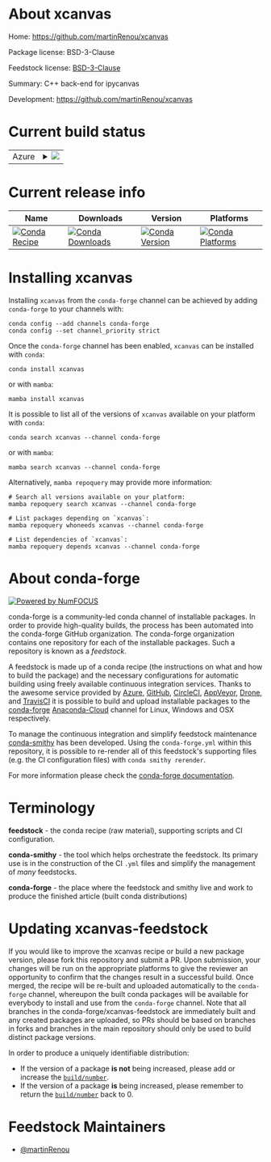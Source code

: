 About xcanvas
=============

Home: https://github.com/martinRenou/xcanvas

Package license: BSD-3-Clause

Feedstock license: [BSD-3-Clause](https://github.com/conda-forge/xcanvas-feedstock/blob/main/LICENSE.txt)

Summary: C++ back-end for ipycanvas

Development: https://github.com/martinRenou/xcanvas

Current build status
====================


<table>
    
  <tr>
    <td>Azure</td>
    <td>
      <details>
        <summary>
          <a href="https://dev.azure.com/conda-forge/feedstock-builds/_build/latest?definitionId=14289&branchName=main">
            <img src="https://dev.azure.com/conda-forge/feedstock-builds/_apis/build/status/xcanvas-feedstock?branchName=main">
          </a>
        </summary>
        <table>
          <thead><tr><th>Variant</th><th>Status</th></tr></thead>
          <tbody><tr>
              <td>linux_64</td>
              <td>
                <a href="https://dev.azure.com/conda-forge/feedstock-builds/_build/latest?definitionId=14289&branchName=main">
                  <img src="https://dev.azure.com/conda-forge/feedstock-builds/_apis/build/status/xcanvas-feedstock?branchName=main&jobName=linux&configuration=linux_64_" alt="variant">
                </a>
              </td>
            </tr><tr>
              <td>osx_64</td>
              <td>
                <a href="https://dev.azure.com/conda-forge/feedstock-builds/_build/latest?definitionId=14289&branchName=main">
                  <img src="https://dev.azure.com/conda-forge/feedstock-builds/_apis/build/status/xcanvas-feedstock?branchName=main&jobName=osx&configuration=osx_64_" alt="variant">
                </a>
              </td>
            </tr><tr>
              <td>win_64</td>
              <td>
                <a href="https://dev.azure.com/conda-forge/feedstock-builds/_build/latest?definitionId=14289&branchName=main">
                  <img src="https://dev.azure.com/conda-forge/feedstock-builds/_apis/build/status/xcanvas-feedstock?branchName=main&jobName=win&configuration=win_64_" alt="variant">
                </a>
              </td>
            </tr>
          </tbody>
        </table>
      </details>
    </td>
  </tr>
</table>

Current release info
====================

| Name | Downloads | Version | Platforms |
| --- | --- | --- | --- |
| [![Conda Recipe](https://img.shields.io/badge/recipe-xcanvas-green.svg)](https://anaconda.org/conda-forge/xcanvas) | [![Conda Downloads](https://img.shields.io/conda/dn/conda-forge/xcanvas.svg)](https://anaconda.org/conda-forge/xcanvas) | [![Conda Version](https://img.shields.io/conda/vn/conda-forge/xcanvas.svg)](https://anaconda.org/conda-forge/xcanvas) | [![Conda Platforms](https://img.shields.io/conda/pn/conda-forge/xcanvas.svg)](https://anaconda.org/conda-forge/xcanvas) |

Installing xcanvas
==================

Installing `xcanvas` from the `conda-forge` channel can be achieved by adding `conda-forge` to your channels with:

```
conda config --add channels conda-forge
conda config --set channel_priority strict
```

Once the `conda-forge` channel has been enabled, `xcanvas` can be installed with `conda`:

```
conda install xcanvas
```

or with `mamba`:

```
mamba install xcanvas
```

It is possible to list all of the versions of `xcanvas` available on your platform with `conda`:

```
conda search xcanvas --channel conda-forge
```

or with `mamba`:

```
mamba search xcanvas --channel conda-forge
```

Alternatively, `mamba repoquery` may provide more information:

```
# Search all versions available on your platform:
mamba repoquery search xcanvas --channel conda-forge

# List packages depending on `xcanvas`:
mamba repoquery whoneeds xcanvas --channel conda-forge

# List dependencies of `xcanvas`:
mamba repoquery depends xcanvas --channel conda-forge
```


About conda-forge
=================

[![Powered by
NumFOCUS](https://img.shields.io/badge/powered%20by-NumFOCUS-orange.svg?style=flat&colorA=E1523D&colorB=007D8A)](https://numfocus.org)

conda-forge is a community-led conda channel of installable packages.
In order to provide high-quality builds, the process has been automated into the
conda-forge GitHub organization. The conda-forge organization contains one repository
for each of the installable packages. Such a repository is known as a *feedstock*.

A feedstock is made up of a conda recipe (the instructions on what and how to build
the package) and the necessary configurations for automatic building using freely
available continuous integration services. Thanks to the awesome service provided by
[Azure](https://azure.microsoft.com/en-us/services/devops/), [GitHub](https://github.com/),
[CircleCI](https://circleci.com/), [AppVeyor](https://www.appveyor.com/),
[Drone](https://cloud.drone.io/welcome), and [TravisCI](https://travis-ci.com/)
it is possible to build and upload installable packages to the
[conda-forge](https://anaconda.org/conda-forge) [Anaconda-Cloud](https://anaconda.org/)
channel for Linux, Windows and OSX respectively.

To manage the continuous integration and simplify feedstock maintenance
[conda-smithy](https://github.com/conda-forge/conda-smithy) has been developed.
Using the ``conda-forge.yml`` within this repository, it is possible to re-render all of
this feedstock's supporting files (e.g. the CI configuration files) with ``conda smithy rerender``.

For more information please check the [conda-forge documentation](https://conda-forge.org/docs/).

Terminology
===========

**feedstock** - the conda recipe (raw material), supporting scripts and CI configuration.

**conda-smithy** - the tool which helps orchestrate the feedstock.
                   Its primary use is in the construction of the CI ``.yml`` files
                   and simplify the management of *many* feedstocks.

**conda-forge** - the place where the feedstock and smithy live and work to
                  produce the finished article (built conda distributions)


Updating xcanvas-feedstock
==========================

If you would like to improve the xcanvas recipe or build a new
package version, please fork this repository and submit a PR. Upon submission,
your changes will be run on the appropriate platforms to give the reviewer an
opportunity to confirm that the changes result in a successful build. Once
merged, the recipe will be re-built and uploaded automatically to the
`conda-forge` channel, whereupon the built conda packages will be available for
everybody to install and use from the `conda-forge` channel.
Note that all branches in the conda-forge/xcanvas-feedstock are
immediately built and any created packages are uploaded, so PRs should be based
on branches in forks and branches in the main repository should only be used to
build distinct package versions.

In order to produce a uniquely identifiable distribution:
 * If the version of a package **is not** being increased, please add or increase
   the [``build/number``](https://docs.conda.io/projects/conda-build/en/latest/resources/define-metadata.html#build-number-and-string).
 * If the version of a package **is** being increased, please remember to return
   the [``build/number``](https://docs.conda.io/projects/conda-build/en/latest/resources/define-metadata.html#build-number-and-string)
   back to 0.

Feedstock Maintainers
=====================

* [@martinRenou](https://github.com/martinRenou/)

